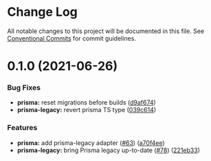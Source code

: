 # Change Log

All notable changes to this project will be documented in this file.
See [Conventional Commits](https://conventionalcommits.org) for commit guidelines.

# 0.1.0 (2021-06-26)

### Bug Fixes

- **prisma:** reset migrations before builds ([d9af674](https://github.com/nextauthjs/adapters/commit/d9af674796ca4b351f18f86fab238f83ba553c02))
- **prisma-legacy:** revert prisma TS type ([039c614](https://github.com/nextauthjs/adapters/commit/039c614f6030b0b0855368931bb1da46d7d398f5))

### Features

- **prisma:** add prisma-legacy adapter ([#63](https://github.com/nextauthjs/adapters/issues/63)) ([a70f4ee](https://github.com/nextauthjs/adapters/commit/a70f4ee0523a05e8db9671060d4eebc5b571522f))
- **prisma-legacy:** bring Prisma legacy up-to-date ([#78](https://github.com/nextauthjs/adapters/issues/78)) ([221eb33](https://github.com/nextauthjs/adapters/commit/221eb33726153a30de0ddd454dc0f03f2c0e51a9))
